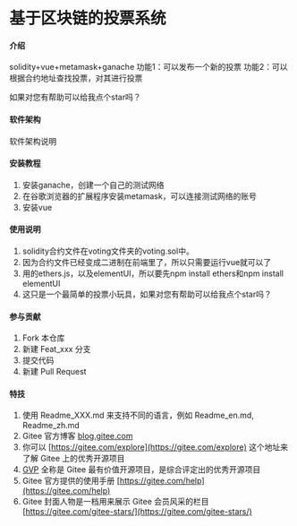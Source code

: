 # 基于区块链的投票系统

#### 介绍
solidity+vue+metamask+ganache
功能1：可以发布一个新的投票
功能2：可以根据合约地址查找投票，对其进行投票

如果对您有帮助可以给我点个star吗？

#### 软件架构
软件架构说明


#### 安装教程

1.  安装ganache，创建一个自己的测试网络
2.  在谷歌浏览器的扩展程序安装metamask，可以连接测试网络的账号
3.  安装vue

#### 使用说明

1.  solidity合约文件在voting文件夹的voting.sol中。
2.  因为合约文件已经变成二进制在前端里了，所以只需要运行vue就可以了
3.  用的ethers.js，以及elementUI，所以要先npm install ethers和npm install elementUI
4.  这只是一个最简单的投票小玩具，如果对您有帮助可以给我点个star吗？

#### 参与贡献

1.  Fork 本仓库
2.  新建 Feat_xxx 分支
3.  提交代码
4.  新建 Pull Request


#### 特技

1.  使用 Readme\_XXX.md 来支持不同的语言，例如 Readme\_en.md, Readme\_zh.md
2.  Gitee 官方博客 [blog.gitee.com](https://blog.gitee.com)
3.  你可以 [https://gitee.com/explore](https://gitee.com/explore) 这个地址来了解 Gitee 上的优秀开源项目
4.  [GVP](https://gitee.com/gvp) 全称是 Gitee 最有价值开源项目，是综合评定出的优秀开源项目
5.  Gitee 官方提供的使用手册 [https://gitee.com/help](https://gitee.com/help)
6.  Gitee 封面人物是一档用来展示 Gitee 会员风采的栏目 [https://gitee.com/gitee-stars/](https://gitee.com/gitee-stars/)
